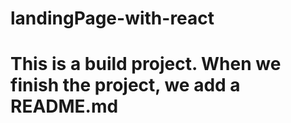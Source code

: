 # landingPage-with-react
<h1>This is a build project. When we finish the project, we add a README.md
